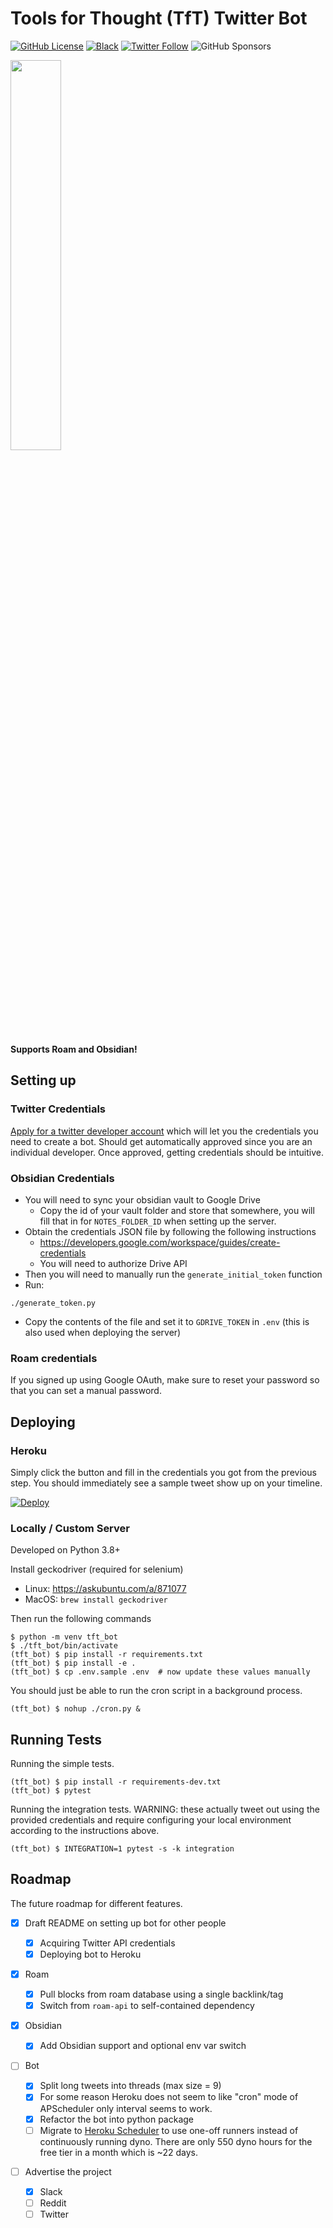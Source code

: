 # Tools for Thought (TfT) Twitter Bot

[![GitHub License](https://img.shields.io/github/license/adithyabsk/roam_bot?logo=6cc644&style=plastic)](https://github.com/adithyabsk/roambot/blob/master/LICENSE)
[![Black](https://img.shields.io/badge/code%20style-black-000000.svg)](https://github.com/psf/black)
[![Twitter Follow](https://img.shields.io/twitter/follow/adithya_balaji?style=social)](https://twitter.com/intent/follow?screen_name=adithya_balaji)
![GitHub Sponsors](https://img.shields.io/github/sponsors/adithyabsk?style=social)

<img src="https://i.imgur.com/27bBuwP.png" style="width:40%">

**Supports Roam and Obsidian!**

## Setting up

### Twitter Credentials

[Apply for a twitter developer account](https://developer.twitter.com/en/apply/user.html)
which will let you the credentials you need to create a bot. Should get
automatically approved since you are an individual developer. Once approved,
getting credentials should be intuitive.

### Obsidian Credentials

* You will need to sync your obsidian vault to Google Drive
  * Copy the id of your vault folder and store that somewhere, you will fill
  that in for `NOTES_FOLDER_ID` when setting up the server.
* Obtain the credentials JSON file by following the following instructions
  * https://developers.google.com/workspace/guides/create-credentials
  * You will need to authorize Drive API
* Then you will need to manually run the `generate_initial_token` function
* Run:

```shell
./generate_token.py
```

* Copy the contents of the file and set it to `GDRIVE_TOKEN` in `.env` (this is
also used when deploying the server)

### Roam credentials

If you signed up using Google OAuth, make sure to reset your password so that
you can set a manual password.

## Deploying

### Heroku

Simply click the button and fill in the credentials you got from the previous
step. You should immediately see a sample tweet show up on your timeline.

[![Deploy](https://www.herokucdn.com/deploy/button.svg)](https://heroku.com/deploy)

### Locally / Custom Server

Developed on Python 3.8+

Install geckodriver (required for selenium)

* Linux: https://askubuntu.com/a/871077
* MacOS: `brew install geckodriver`

Then run the following commands

```shell
$ python -m venv tft_bot
$ ./tft_bot/bin/activate
(tft_bot) $ pip install -r requirements.txt
(tft_bot) $ pip install -e .
(tft_bot) $ cp .env.sample .env  # now update these values manually
```

You should just be able to run the cron script in a background process.

```shell
(tft_bot) $ nohup ./cron.py &
```

## Running Tests

Running the simple tests.

```shell
(tft_bot) $ pip install -r requirements-dev.txt
(tft_bot) $ pytest
```

Running the integration tests. WARNING: these actually tweet out using the
provided credentials and require configuring your local environment according to
the instructions above.

```shell
(tft_bot) $ INTEGRATION=1 pytest -s -k integration
```

## Roadmap

The future roadmap for different features.

- [x] Draft README on setting up bot for other people

  - [x] Acquiring Twitter API credentials
  - [x] Deploying bot to Heroku

- [x] Roam

  - [x] Pull blocks from roam database using a single backlink/tag
  - [x] Switch from `roam-api` to self-contained dependency

- [x] Obsidian

  - [x] Add Obsidian support and optional env var switch

- [ ] Bot

  - [x] Split long tweets into threads (max size = 9)
  - [x] For some reason Heroku does not seem to like "cron" mode of APScheduler
    only interval seems to work.
  - [x] Refactor the bot into python package
  - [ ] Migrate to [Heroku Scheduler](https://elements.heroku.com/addons/scheduler)
    to use one-off runners instead of continuously running dyno. There are only
    550 dyno hours for the free tier in a month which is ~22 days.

- [ ] Advertise the project

  - [x] Slack
  - [ ] Reddit
  - [ ] Twitter
